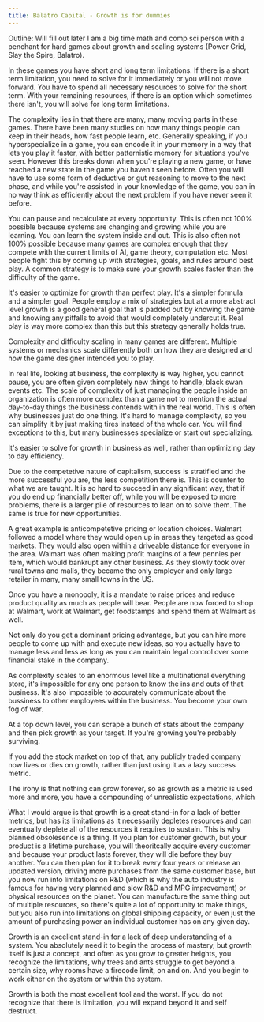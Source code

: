 ```yaml
---
title: Balatro Capital - Growth is for dummies
---
```

Outline: Will fill out later
I am a big time math and comp sci person with a penchant for hard games about growth and scaling systems (Power Grid, Slay the Spire, Balatro).

In these games you have short and long term limitations. If there is a short term limitation, you need to solve for it immediately or you will not move forward. You have to spend all necessary resources to solve for the short term. With your remaining resources, if there is an option which sometimes there isn't, you will solve for long term limitations.

The complexity lies in that there are many, many moving parts in these games. There have been many studies on how many things people can keep in their heads, how fast people learn, etc. Generally speaking, if you hyperspecialize in a game, you can encode it in your memory in a way that lets you play it faster, with better patternistic memory for situations you've seen. However this breaks down when you're playing a new game, or have reached a new state in the game you haven't seen before. Often you will have to use some form of deductive or gut reasoning to move to the next phase, and while you're assisted in your knowledge of the game, you can in no way think as efficiently about the next problem if you have never seen it before.

You can pause and recalculate at every opportunity. This is often not 100% possible because systems are changing and growing while you are learning. You can learn the system inside and out. This is also often not 100% possible because many games are complex enough that they compete with the current limits of AI, game theory, computation etc. Most people fight this by coming up with strategies, goals, and rules around best play. A common strategy is to make sure your growth scales faster than the difficulty of the game.

It's easier to optimize for growth than perfect play. It's a simpler formula and a simpler goal. People employ a mix of strategies but at a more abstract level growth is a good general goal that is padded out by knowing the game and knowing any pitfalls to avoid that would completely undercut it. Real play is way more complex than this but this strategy generally holds true.

Complexity and difficulty scaling in many games are different. Multiple systems or mechanics scale differently both on how they are designed and how the game designer intended you to play.

In real life, looking at business, the complexity is way higher, you cannot pause, you are often given completely new things to handle, black swan events etc. The scale of complexity of just managing the people inside an organization is often more complex than a game not to mention the actual day-to-day things the business contends with in the real world. This is often why businesses just do one thing. It's hard to manage complexity, so you can simplify it by just making tires instead of the whole car. You will find exceptions to this, but many businesses specialize or start out specializing.

It's easier to solve for growth in business as well, rather than optimizing day to day efficiency.

Due to the competetive nature of capitalism, success is stratified and the more successful you are, the less competition there is. This is counter to what we are taught. It is so hard to succeed in any significant way, that if you do end up financially better off, while you will be exposed to more problems, there is a larger pile of resources to lean on to solve them. The same is true for new opportunities.

A great example is anticompetetive pricing or location choices. Walmart followed a model where they would open up in areas they targeted as good markets. They would also open within a driveable distance for everyone in the area. Walmart was often making profit margins of a few pennies per item, which would bankrupt any other business. As they slowly took over rural towns and malls, they became the only employer and only large retailer in many, many small towns in the US. 

Once you have a monopoly, it is a mandate to raise prices and reduce product quality as much as people will bear. People are now forced to shop at Walmart, work at Walmart, get foodstamps and spend them at Walmart as well.

Not only do you get a dominant pricing advantage, but you can hire more people to come up with and execute new ideas, so you actually have to manage less and less as long as you can maintain legal control over some financial stake in the company.

As complexity scales to an enormous level like a multinational everything store, it's impossible for any one person to know the ins and outs of that business. It's also impossible to accurately communicate about the bussiness to other employees within the business. You become your own fog of war.

At a top down level, you can scrape a bunch of stats about the company and then pick growth as your target. If you're growing you're probably surviving.

If you add the stock market on top of that, any publicly traded company now lives or dies on growth, rather than just using it as a lazy success metric.

The irony is that nothing can grow forever, so as growth as a metric is used more and more, you have a compounding of unrealistic expectations, which

What I would argue is that growth is a great stand-in for a lack of better metrics, but has its limitations as it necessarily depletes resources and can eventually deplete all of the resources it requires to sustain. This is why planned obsolesence is a thing. If you plan for customer growth, but your product is a lifetime purchase, you will theoritcally acquire every customer and because your product lasts forever, they will die before they buy another. You can then plan for it to break every four years or release an updated version, driving more purchases from the same customer base, but you now run into limitations on R&D (which is why the auto industry is famous for having very planned and slow R&D and MPG improvement) or physical resources on the planet. You can manufacture the same thing out of multiple resources, so there's quite a lot of opportunity to make things, but you also run into limitations on global shipping capacity, or even just the amount of purchasing power an individual customer has on any given day. 

Growth is an excellent stand-in for a lack of deep understanding of a system. You absolutely need it to begin the process of mastery, but growth itself is just a concept, and often as you grow to greater heights, you recognize the limitations, why trees and ants struggle to get beyond a certain size, why rooms have a firecode limit, on and on. And you begin to work either on the system or within the system.

Growth is both the most excellent tool and the worst. If you do not recognize that there is limitation, you will expand beyond it and self destruct.